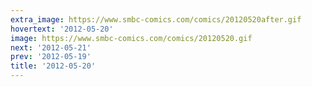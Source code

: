 ```yaml
---
extra_image: https://www.smbc-comics.com/comics/20120520after.gif
hovertext: '2012-05-20'
image: https://www.smbc-comics.com/comics/20120520.gif
next: '2012-05-21'
prev: '2012-05-19'
title: '2012-05-20'
---
```


